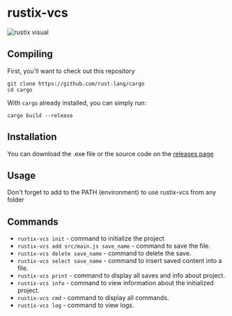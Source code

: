 # rustix-vcs

![rustix visual](https://github.com/nkr413/rustix-vcs/blob/main/docs/pics/rustix-visual-1.png)

## Compiling

First, you'll want to check out this repository

```
git clone https://github.com/rust-lang/cargo
cd cargo
```

With `cargo` already installed, you can simply run:

```
cargo build --release
```

## Installation

You can download the .exe file or the source code on the [releases page](github.com/nkr413/rustix-vcs/releases)

## Usage

Don't forget to add to the PATH (environment) to use rustix-vcs from any folder

## Commands
- ```rustix-vcs init``` - command to initialize the project
- ```rustix-vcs add src/main.js save_name``` - command to save the file.
- ```rustix-vcs delete save_name``` - command to delete the save.
- ```rustix-vcs select save_name``` - command to insert saved content into a file.
- ```rustix-vcs print``` - command to display all saves and info about project.
- ```rustix-vcs info``` - command to view information about the initialized project.
- ```rustix-vcs cmd``` - command to display all commands.
- ```rustix-vcs log``` - command to view logs.

